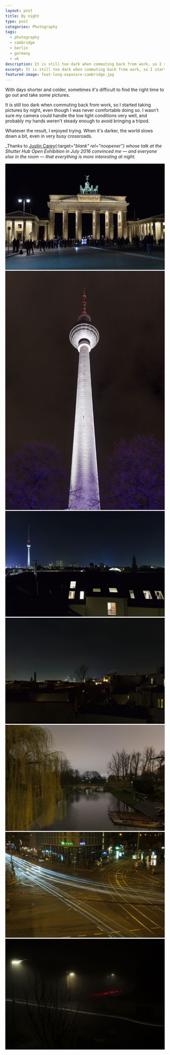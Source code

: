 ```yaml
---
layout: post
title: By night
type: post
categories: Photography
tags:
  - photography
  - cambridge
  - berlin
  - germany
  - uk
description: It is still too dark when commuting back from work, so I started taking pictures by night.
excerpt: It is still too dark when commuting back from work, so I started taking pictures by night.
featured-image: feat-long-exposure-cambridge.jpg
---
```

With days shorter and colder, sometimes it's difficult to find the right time to go out and take some pictures.

It is still too dark when commuting back from work, so I started taking pictures by night, even though I was never comfortable doing so. I wasn't sure my camera could handle the low light conditions very well, and probably my hands weren't steady enough to avoid bringing a tripod.

Whatever the result, I enjoyed trying. When it's darker, the world slows down a bit, even in very busy crossroads.

_Thanks to [Justin Carey](https://justincarey.com/){:target="_blank" rel="noopener"} whose talk at the Shutter Hub Open Exhibition in July 2016 convinced me &mdash; and everyone else in the room &mdash; that everything is more interesting at night._

![Brandenburger Tor by Night, November 2016 – handheld](/assets/images/20161120-berlin-img_37141.jpg)
![Berliner Fernsehturm by Night, November 2016 – handheld](/assets/images/20161120-berlin-img_3681.jpg)
![Berlin Rooftops #1, November 2016 – handheld](/assets/images/20161122-berlin-img_4050.jpg)
![Berlin Rooftops #1, November 2016 – handheld](/assets/images/20161122-berlin-img_4042.jpg)
![River Cam by Night, March 2016 – long exposure with tripod](/assets/images/20160315-cambridge-img_2271.jpg)
![Rosenthaler Platz Light Trails, November 2016 – long exposure with tripod](/assets/images/20161121-berlin-img_3909.jpg)
![Foggy Night, Cambridge 2016 – long exposure with tripod](/assets/images/long-exposure-cambridge.jpg)
